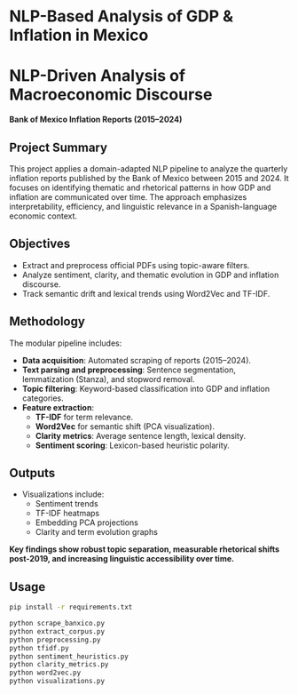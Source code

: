 # NLP-Based Analysis of GDP & Inflation in Mexico

# NLP-Driven Analysis of Macroeconomic Discourse  
**Bank of Mexico Inflation Reports (2015–2024)**

## Project Summary

This project applies a domain-adapted NLP pipeline to analyze the quarterly inflation reports published by the Bank of Mexico between 2015 and 2024. It focuses on identifying thematic and rhetorical patterns in how GDP and inflation are communicated over time. The approach emphasizes interpretability, efficiency, and linguistic relevance in a Spanish-language economic context.

## Objectives

- Extract and preprocess official PDFs using topic-aware filters.
- Analyze sentiment, clarity, and thematic evolution in GDP and inflation discourse.
- Track semantic drift and lexical trends using Word2Vec and TF-IDF.

## Methodology

The modular pipeline includes:
- **Data acquisition**: Automated scraping of reports (2015–2024).
- **Text parsing and preprocessing**: Sentence segmentation, lemmatization (Stanza), and stopword removal.
- **Topic filtering**: Keyword-based classification into GDP and inflation categories.
- **Feature extraction**:
  - **TF-IDF** for term relevance.
  - **Word2Vec** for semantic shift (PCA visualization).
  - **Clarity metrics**: Average sentence length, lexical density.
  - **Sentiment scoring**: Lexicon-based heuristic polarity.

## Outputs

- Visualizations include:
  - Sentiment trends
  - TF-IDF heatmaps
  - Embedding PCA projections
  - Clarity and term evolution graphs
  
**Key findings show robust topic separation, measurable rhetorical shifts post-2019, and increasing linguistic accessibility over time.**

## Usage

```bash
pip install -r requirements.txt

python scrape_banxico.py
python extract_corpus.py
python preprocessing.py
python tfidf.py
python sentiment_heuristics.py
python clarity_metrics.py
python word2vec.py
python visualizations.py
```
